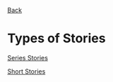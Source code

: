 [Back](index.md)

# Types of Stories

[Series Stories](SeriesStories.md)

[Short Stories](ShortStories.md)
